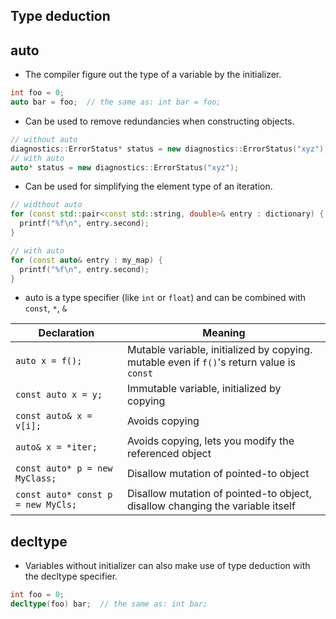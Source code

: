## Type deduction

## auto
- The compiler figure out the type of a variable by the initializer.
```c++
int foo = 0;
auto bar = foo;  // the same as: int bar = foo;
```

- Can be used to remove redundancies when constructing objects.
```c++
// without auto
diagnostics::ErrorStatus* status = new diagnostics::ErrorStatus("xyz");
// with auto
auto* status = new diagnostics::ErrorStatus("xyz");
```

- Can be used for simplifying the element type of an iteration.
```c++
// widthout auto
for (const std::pair<const std::string, double>& entry : dictionary) {
  printf("%f\n", entry.second);
}

// with auto
for (const auto& entry : my_map) {
  printf("%f\n", entry.second);
}
```

- auto is a type specifier (like `int` or `float`) and can be combined with `const`, `*`, `&`

| Declaration                        | Meaning
| ---------------------------------- | ---------
| `auto x = f();`                    | Mutable variable, initialized by copying. mutable even if `f()`'s return value is `const`
| `const auto x = y;`                | Immutable variable, initialized by copying
| `const auto& x = v[i];`            | Avoids copying
| `auto& x = *iter;`                 | Avoids copying, lets you modify the referenced object
| `const auto* p = new MyClass;`     | Disallow mutation of pointed-to object
| `const auto* const p = new MyCls;` | Disallow mutation of pointed-to object, disallow changing the variable itself


## decltype
- Variables without initializer can also make use of type deduction with the decltype specifier.
```c++
int foo = 0;
decltype(foo) bar;  // the same as: int bar; 
```